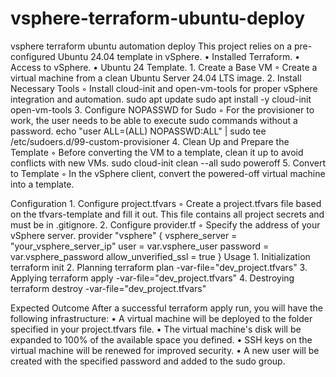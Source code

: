 # vsphere-terraform-ubuntu-deploy
vsphere terraform ubuntu automation deploy
This project relies on a pre-configured Ubuntu 24.04 template in vSphere.
    • Installed Terraform.
    • Access to vSphere.
    • Ubuntu 24 Template.
    1. Create a Base VM
        ◦ Create a virtual machine from a clean Ubuntu Server 24.04 LTS image.
    2. Install Necessary Tools
        ◦ Install cloud-init and open-vm-tools for proper vSphere integration and automation.
       sudo apt update
       sudo apt install -y cloud-init open-vm-tools
    3. Configure NOPASSWD for Sudo
        ◦ For the provisioner to work, the user needs to be able to execute sudo commands without a password.
       echo "user ALL=(ALL) NOPASSWD:ALL" | sudo tee /etc/sudoers.d/99-custom-provisioner
    4. Clean Up and Prepare the Template
        ◦ Before converting the VM to a template, clean it up to avoid conflicts with new VMs.
       sudo cloud-init clean --all
       sudo poweroff
    5. Convert to Template
        ◦ In the vSphere client, convert the powered-off virtual machine into a template.

Configuration
    1. Configure project.tfvars
        ◦ Create a project.tfvars file based on the tfvars-template and fill it out. This file contains all project secrets and must be in .gitignore.
    2. Configure provider.tf
        ◦ Specify the address of your vSphere server.
       provider "vsphere" {
         vsphere_server       = "your_vsphere_server_ip"
         user                 = var.vsphere_user
         password             = var.vsphere_password
         allow_unverified_ssl = true
       }
Usage
    1. Initialization
       terraform init
    2. Planning
       terraform plan -var-file="dev_project.tfvars"
    3. Applying
       terraform apply -var-file="dev_project.tfvars"
    4. Destroying
       terraform destroy -var-file="dev_project.tfvars"

Expected Outcome
After a successful terraform apply run, you will have the following infrastructure:
    • A virtual machine will be deployed to the folder specified in your project.tfvars file.
    • The virtual machine's disk will be expanded to 100% of the available space you defined.
    • SSH keys on the virtual machine will be renewed for improved security.
    • A new user will be created with the specified password and added to the sudo group.
